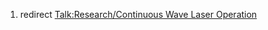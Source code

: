 1.  redirect [Talk:Research/Continuous Wave Laser
    Operation](Talk:Research/Continuous_Wave_Laser_Operation "wikilink")